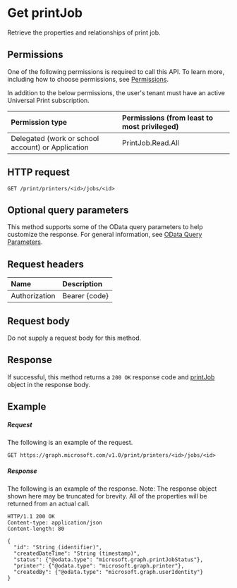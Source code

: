 # Get printJob

Retrieve the properties and relationships of print job.

## Permissions
One of the following permissions is required to call this API. To learn more, including how to choose permissions, see [Permissions](../../../concepts/permissions_reference.md).

In addition to the below permissions, the user's tenant must have an active Universal Print subscription.

|Permission type                        | Permissions (from least to most privileged)              |
|:--------------------------------------|:---------------------------------------------------------|
|Delegated (work or school account) or Application | PrintJob.Read.All |

## HTTP request
<!-- { "blockType": "ignored" } -->
```http
GET /print/printers/<id>/jobs/<id>
```

## Optional query parameters
This method supports some of the OData query parameters to help customize the response. For general information, see [OData Query Parameters](/graph/query-parameters).

## Request headers
| Name      |Description|
|:----------|:----------|
| Authorization | Bearer {code} |

## Request body
Do not supply a request body for this method.
## Response
If successful, this method returns a `200 OK` response code and [printJob](../resources/printjob.md) object in the response body.
## Example
##### Request
The following is an example of the request.
<!-- {
  "blockType": "request",
  "name": "get_printjob"
}-->
```http
GET https://graph.microsoft.com/v1.0/print/printers/<id>/jobs/<id>
```
##### Response
The following is an example of the response. Note: The response object shown here may be truncated for brevity. All of the properties will be returned from an actual call.
<!-- {
  "blockType": "response",
  "truncated": true,
  "@odata.type": "microsoft.graph.printJob"
} -->
```http
HTTP/1.1 200 OK
Content-type: application/json
Content-length: 80

{
  "id": "String (identifier)",
  "createdDateTime": "String (timestamp)",
  "status": {"@odata.type": "microsoft.graph.printJobStatus"},
  "printer": {"@odata.type": "microsoft.graph.printer"},
  "createdBy": {"@odata.type": "microsoft.graph.userIdentity"}
}
```

<!-- uuid: 8fcb5dbc-d5aa-4681-8e31-b001d5168d79
2015-10-25 14:57:30 UTC -->
<!-- {
  "type": "#page.annotation",
  "description": "Get printJob",
  "keywords": "",
  "section": "documentation",
  "tocPath": ""
}-->